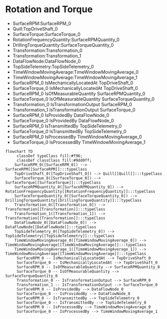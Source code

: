 # Rotation and Torque
- SurfaceRPM:SurfaceRPM_0
- Quill:TopDriveShaft_0
- SurfaceTorque:SurfaceTorque_0
- RotationFrequencyQuantity:SurfaceRPMQuantity_0
- DrillingTorqueQuantity:SurfaceTorqueQuantity_0
- Transformation:Transformation_0
- Transformation:Transformation_1
- DataFlowNode:DataFlowNode_0
- TopSideTelemetry:TopSideTelemetry_0
- TimeWindowMovingAverage:TimeWindowMovingAverage_0
- TimeWindowMovingAverage:TimeWindowMovingAverage_1
- SurfaceRPM_0 IsMechanicallyLocatedAt TopDriveShaft_0
- SurfaceTorque_0 IsMechanicallyLocatedAt TopDriveShaft_0
- SurfaceRPM_0 IsOfMeasurableQuantity SurfaceRPMQuantity_0
- SurfaceTorque_0 IsOfMeasurableQuantity SurfaceTorqueQuantity_0
- Transformation_0 IsTransformationOutput SurfaceRPM_0
- Transformation_1 IsTransformationOutput SurfaceTorque_0
- SurfaceRPM_0 IsProvidedBy DataFlowNode_0
- SurfaceTorque_0 IsProvidedBy DataFlowNode_0
- SurfaceRPM_0 IsTransmittedBy TopSideTelemetry_0
- SurfaceTorque_0 IsTransmittedBy TopSideTelemetry_0
- SurfaceRPM_0 IsProcessedBy TimeWindowMovingAverage_0
- SurfaceTorque_0 IsProcessedBy TimeWindowMovingAverage_1
```mermaid
flowchart TD
	 classDef typeClass fill:#f96;
	 classDef classClass fill:#9dd0ff;
	SurfaceRPM_0([SurfaceRPM_0]) --> SurfaceRPM[[SurfaceRPM]]:::typeClass
	TopDriveShaft_0([TopDriveShaft_0]) --> Quill[[Quill]]:::typeClass
	SurfaceTorque_0([SurfaceTorque_0]) --> SurfaceTorque[[SurfaceTorque]]:::typeClass
	SurfaceRPMQuantity_0([SurfaceRPMQuantity_0]) --> RotationFrequencyQuantity[[RotationFrequencyQuantity]]:::typeClass
	SurfaceTorqueQuantity_0([SurfaceTorqueQuantity_0]) --> DrillingTorqueQuantity[[DrillingTorqueQuantity]]:::typeClass
	Transformation_0([Transformation_0]) --> Transformation[[Transformation]]:::typeClass
	Transformation_1([Transformation_1]) --> Transformation[[Transformation]]:::typeClass
	DataFlowNode_0([DataFlowNode_0]) --> DataFlowNode[[DataFlowNode]]:::typeClass
	TopSideTelemetry_0([TopSideTelemetry_0]) --> TopSideTelemetry[[TopSideTelemetry]]:::typeClass
	TimeWindowMovingAverage_0([TimeWindowMovingAverage_0]) --> TimeWindowMovingAverage[[TimeWindowMovingAverage]]:::typeClass
	TimeWindowMovingAverage_1([TimeWindowMovingAverage_1]) --> TimeWindowMovingAverage[[TimeWindowMovingAverage]]:::typeClass
	 SurfaceRPM_0 -- IsMechanicallyLocatedAt --> TopDriveShaft_0 
	 SurfaceTorque_0 -- IsMechanicallyLocatedAt --> TopDriveShaft_0 
	 SurfaceRPM_0 -- IsOfMeasurableQuantity --> SurfaceRPMQuantity_0 
	 SurfaceTorque_0 -- IsOfMeasurableQuantity --> SurfaceTorqueQuantity_0 
	 Transformation_0 -- IsTransformationOutput --> SurfaceRPM_0 
	 Transformation_1 -- IsTransformationOutput --> SurfaceTorque_0 
	 SurfaceRPM_0 -- IsProvidedBy --> DataFlowNode_0 
	 SurfaceTorque_0 -- IsProvidedBy --> DataFlowNode_0 
	 SurfaceRPM_0 -- IsTransmittedBy --> TopSideTelemetry_0 
	 SurfaceTorque_0 -- IsTransmittedBy --> TopSideTelemetry_0 
	 SurfaceRPM_0 -- IsProcessedBy --> TimeWindowMovingAverage_0 
	 SurfaceTorque_0 -- IsProcessedBy --> TimeWindowMovingAverage_1 
```
